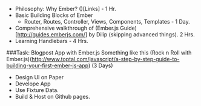 - Philosophy: Why Ember? ()[Links] - 1 Hr.
- Basic Building Blocks of Ember
  - Router, Routes, Controller, Views, Components, Templates - 1 Day.
- Comprehensive walkthrough of (Ember.js Guide)[http://guides.emberjs.com/] by Dilip (skipping advanced things). 2 Hrs.
- Learning Handlebars - 4 Hrs.

###Task: Blogpost App with Ember.js 
Something like this (Rock n Roll with Ember.js)(http://www.toptal.com/javascript/a-step-by-step-guide-to-building-your-first-ember-js-app) (3 Days)
- Design UI on Paper
- Develope App 
- Use Fixture Data. 
- Build & Host on Github pages.


